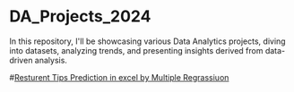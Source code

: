 # DA_Projects_2024
In this repository, I'll be showcasing various Data Analytics projects, diving into datasets, analyzing trends, and presenting insights derived from data-driven analysis.

#[Resturent Tips Prediction in excel by Multiple Regrassiuon]()
